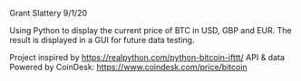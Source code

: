 Grant Slattery
9/1/20

Using Python to display the current price of BTC in USD, GBP and EUR. The result is displayed in a GUI for future data testing.

Project inspired by https://realpython.com/python-bitcoin-ifttt/ 
API & data Powered by CoinDesk: https://www.coindesk.com/price/bitcoin
